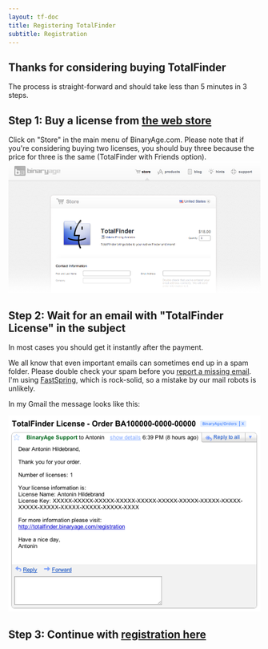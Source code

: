 ```yaml
---
layout: tf-doc
title: Registering TotalFinder
subtitle: Registration
---
```


## Thanks for considering buying TotalFinder

The process is straight-forward and should take less than 5 minutes in 3 steps.

## Step 1: Buy a license from [the web store](https://sites.fastspring.com/binaryage/instant/totalfinder)

<div class="note">Click on "Store" in the main menu of BinaryAge.com.  Please note that if you're considering buying two licenses, you should buy three because the price for three is the same (TotalFinder with Friends option). <br> </div>

<img src="/images/web-store.png" style="width: 600px">

## Step 2: Wait for an email with "TotalFinder License" in the subject

In most cases you should get it instantly after the payment.

We all know that even important emails can sometimes end up in a spam folder. Please double check your spam before you [report a missing email](mailto:support@binaryage.com?subject=Didn't%20get%20registration%20email). I'm using [FastSpring](http://fastspring.com), which is rock-solid, so a mistake by our mail robots is unlikely.

In my Gmail the message looks like this:

<img src="/images/totalfinder-license-email.png" style="width: 600px">

## Step 3: Continue with [registration here](/registration)